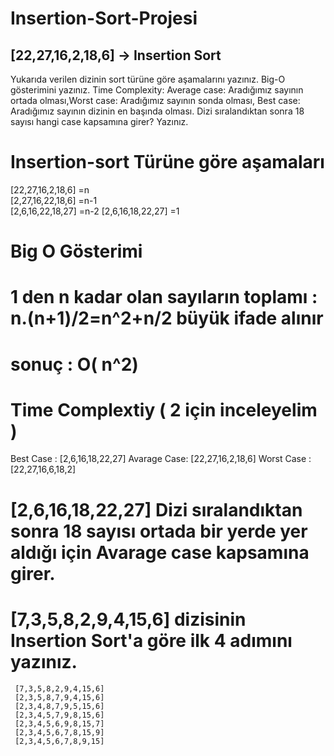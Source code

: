 # Insertion-Sort-Projesi
## [22,27,16,2,18,6] -> Insertion Sort

Yukarıda verilen dizinin sort türüne göre aşamalarını yazınız.
Big-O gösterimini yazınız.
Time Complexity: Average case: Aradığımız sayının ortada olması,Worst case: Aradığımız sayının sonda olması, Best case: Aradığımız sayının dizinin en başında olması.
Dizi sıralandıktan sonra 18 sayısı hangi case kapsamına girer? Yazınız.
  
 # Insertion-sort Türüne göre aşamaları                      
 [22,27,16,2,18,6]                        =n                
 [2,27,16,22,18,6]                        =n-1                                                  
 [2,6,16,22,18,27]                        =n-2
 [2,6,16,18,22,27]                        =1

  # Big O Gösterimi
  #  1 den n kadar olan sayıların toplamı : n.(n+1)/2=n^2+n/2 büyük ifade alınır 
  #                                          sonuç : O( n^2)
  # Time Complextiy ( 2 için inceleyelim )
   Best Case :   [2,6,16,18,22,27]
   Avarage Case: [22,27,16,2,18,6]
   Worst Case :  [22,27,16,6,18,2]
  
  # [2,6,16,18,22,27] Dizi sıralandıktan sonra 18 sayısı ortada bir yerde yer aldığı için Avarage case kapsamına girer.
  
  # [7,3,5,8,2,9,4,15,6] dizisinin Insertion Sort'a göre ilk 4 adımını yazınız.
     [7,3,5,8,2,9,4,15,6]
     [2,3,5,8,7,9,4,15,6]
     [2,3,4,8,7,9,5,15,6]
     [2,3,4,5,7,9,8,15,6]
     [2,3,4,5,6,9,8,15,7]
     [2,3,4,5,6,7,8,15,9]
     [2,3,4,5,6,7,8,9,15]
     
     
